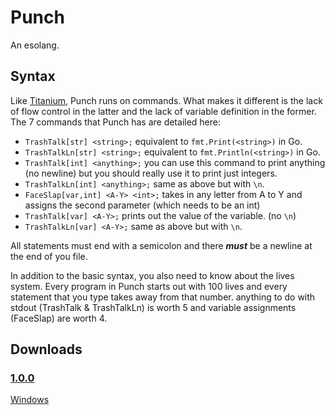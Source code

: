# Punch
 An esolang.

## Syntax
 Like [Titanium](https://github.com/JavaCode7/Titanium), Punch runs on commands. What makes it different is the lack of flow control in the latter and the lack of variable definition in the former. The 7 commands that Punch has are detailed here:

 - `TrashTalk[str] <string>;` equivalent to `fmt.Print(<string>)` in Go.
 - `TrashTalkLn[str] <string>;` equivalent to `fmt.Println(<string>)` in Go.
 - `TrashTalk[int] <anything>;` you can use this command to print anything (no newline) but you should really use it to print just integers.
 - `TrashTalkLn[int] <anything>;` same as above but with `\n`.
 - `FaceSlap[var,int] <A-Y> <int>;` takes in any letter from A to Y and assigns the second parameter (which needs to be an int)
 - `TrashTalk[var] <A-Y>;` prints out the value of the variable. (no `\n`)
 - `TrashTalkLn[var] <A-Y>;` same as above but with `\n`.
 
 All statements must end with a semicolon and there ***must*** be a newline at the end of you file.

 In addition to the basic syntax, you also need to know about the lives system. Every program in Punch starts out with 100 lives and every statement that you type takes away from that number. anything to do with stdout (TrashTalk & TrashTalkLn) is worth 5 and variable assignments (FaceSlap) are worth 4.

## Downloads
### [1.0.0](https://github.com/technetium-inc/Punch/releases/tag/v1.0.0)
[Windows](https://github.com/technetium-inc/Punch/releases/download/v1.0.0/punch.exe)